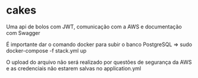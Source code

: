 # cakes
Uma api de bolos com JWT, comunicação com a AWS e documentação com Swagger

É importante dar o comando docker para subir o banco PostgreSQL => sudo docker-compose -f stack.yml up 

O upload do arquivo não será realizado por questões de segurança da AWS e as credenciais não estarem salvas no application.yml
